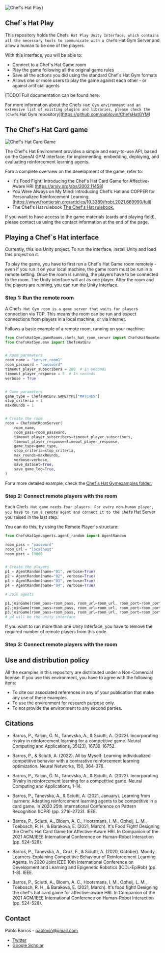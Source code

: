 
![Chef's Hat Play}](gitImages/chefsHatLogo.png)

## Chef`s Hat Play

This repository holds the Chef`s Hat Play Unity Interface, which contains all the necessary tools to communicate with a Chef`s Hat Gym Server and allow a human to be one of the players.

With this interface, you will be able to:

* Connect to a Chef`s Hat Game room
* Play the game following all the original game rules
* Save all the actions you did using the standard Chef`s Hat Gym formats
* Allows one or more users to play the game against each other - or against artificial agents

[TODO] Full documentation can be found here: 

For more information about the Chef`s Hat Gym environment and an extensive list of existing plugins and libraries, please check the [Chef`s Hat Gym repository](https://github.com/pablovin/ChefsHatGYM)


## The Chef's Hat Card game

![Chef's Hat Card Game](gitImages/cardGame.jpg) 

The Chef's Hat Environment provides a simple and easy-to-use API, based on the OpenAI GYM interface, for implementing, embedding, deploying, and evaluating reinforcement learning agents.

Fora a complete overview on the development of the game, refer to:

- It's Food Fight! Introducing the Chef's Hat Card Game for Affective-Aware HRI (https://arxiv.org/abs/2002.11458)
- You Were Always on My Mind: Introducing Chef’s Hat and COPPER for Personalized Reinforcement Learning (https://www.frontiersin.org/articles/10.3389/frobt.2021.669990/full)
- The Chef's Hat rulebook  [The Chef's Hat rulebook.](gitImages/RulebookMenuv08.pdf)

If you want to have access to the game materials (cards and playing field), please contact us using the contact information at the end of the page.


## Playing a Chef`s Hat interface

Currently, this is a Unity project. To run the interface, install Unity and load this project on it. 

To play the game, you have to first run a Chef`s Hat Game room remotely - even if you run it on your local machine, the game room must be run in a remote setting.
Once the room is running, the players have to be connected to the room. The Unity interface will act as one player.
After the room and the players are running, you can run the Unity Interface.

### Step 1: Run the remote room
A Chef`s Hat Gym room is a game server that waits for player`s connection via TCP. This means the room can be run and expect connections from players in a local machine, or via internet.

Follows a basic example of a remote room, running on your machine:

```python
from ChefsHatGym.gameRooms.chefs_hat_room_server import ChefsHatRoomServer
from ChefsHatGym.env import ChefsHatEnv


# Room parameters
room_name = "server_room1"
room_password = "password"
timeout_player_subscribers = 200  # In seconds
timeout_player_response = 5  # In seconds
verbose = True


# Game parameters
game_type = ChefsHatEnv.GAMETYPE["MATCHES"]
stop_criteria = 1
maxRounds = 1


# Create the room
room = ChefsHatRoomServer(
    room_name,
    room_pass=room_password,
    timeout_player_subscribers=timeout_player_subscribers,
    timeout_player_response=timeout_player_response,
    game_type=game_type,
    stop_criteria=stop_criteria,
    max_rounds=maxRounds,
    verbose=verbose,
    save_dataset=True,
    save_game_log=True,
)


```

For a more detailed example, check the [Chef`s Hat Gymexamples folder.](https://github.com/pablovin/ChefsHatGYM/tree/master/examples/remoteRoom)

### Step 2: Connect remote players with the room

Each Chef`s Hat game needs four players. For every non-human player, you have to run a remote agent and connect it to the Chef`s Hat Server you raised in the last step.

You can do this, by using the Remote Player`s structure:

```python
from ChefsHatGym.agents.agent_random import AgentRandon

room_pass = "password"
room_url = "localhost"
room_port = 10000


# Create the players
p1 = AgentRandon(name="01", verbose=True)
p2 = AgentRandon(name="02", verbose=True)
p3 = AgentRandon(name="03", verbose=True)
p4 = AgentRandon(name="04", verbose=True)

# Join agents

p1.joinGame(room_pass=room_pass, room_url=room_url, room_port=room_port)
p2.joinGame(room_pass=room_pass, room_url=room_url, room_port=room_port)
p3.joinGame(room_pass=room_pass, room_url=room_url, room_port=room_port)
# p4 will be the unity interface
```


If you want to run more than one Unity Interface, you have to remove the required number of remote players from this code.


### Step 3: Connect remote players with the room


## Use and distribution policy

All the examples in this repository are distributed under a Non-Comercial license. If you use this environment, you have to agree with the following itens:

- To cite our associated references in any of your publication that make any use of these examples.
- To use the environment for research purpose only.
- To not provide the environment to any second parties.

## Citations

- Barros, P., Yalçın, Ö. N., Tanevska, A., & Sciutti, A. (2023). Incorporating rivalry in reinforcement learning for a competitive game. Neural Computing and Applications, 35(23), 16739-16752.

- Barros, P., & Sciutti, A. (2022). All by Myself: Learning individualized competitive behavior with a contrastive reinforcement learning optimization. Neural Networks, 150, 364-376.

- Barros, P., Yalçın, Ö. N., Tanevska, A., & Sciutti, A. (2022). Incorporating Rivalry in reinforcement learning for a competitive game. Neural Computing and Applications, 1-14.

- Barros, P., Tanevska, A., & Sciutti, A. (2021, January). Learning from learners: Adapting reinforcement learning agents to be competitive in a card game. In 2020 25th International Conference on Pattern Recognition (ICPR) (pp. 2716-2723). IEEE.

- Barros, P., Sciutti, A., Bloem, A. C., Hootsmans, I. M., Opheij, L. M., Toebosch, R. H., & Barakova, E. (2021, March). It's Food Fight! Designing the Chef's Hat Card Game for Affective-Aware HRI. In Companion of the 2021 ACM/IEEE International Conference on Human-Robot Interaction (pp. 524-528).

- Barros, P., Tanevska, A., Cruz, F., & Sciutti, A. (2020, October). Moody Learners-Explaining Competitive Behaviour of Reinforcement Learning Agents. In 2020 Joint IEEE 10th International Conference on Development and Learning and Epigenetic Robotics (ICDL-EpiRob) (pp. 1-8). IEEE.

- Barros, P., Sciutti, A., Bloem, A. C., Hootsmans, I. M., Opheij, L. M., Toebosch, R. H., & Barakova, E. (2021, March). It's food fight! Designing the chef's hat card game for affective-aware HRI. In Companion of the 2021 ACM/IEEE International Conference on Human-Robot Interaction (pp. 524-528).


## Contact

Pablo Barros - pablovin@gmail.com

- [Twitter](https://twitter.com/PBarros_br)
- [Google Scholar](https://scholar.google.com/citations?user=LU9tpkMAAAAJ)
